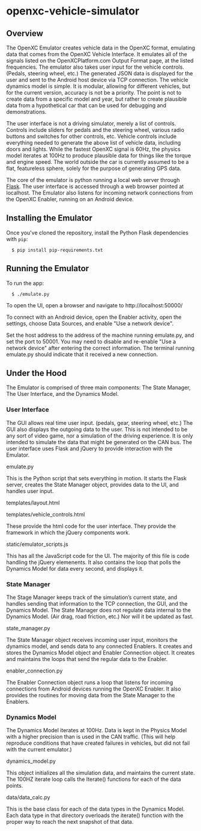 # openxc-vehicle-simulator

## Overview

The OpenXC Emulator creates vehicle data in the OpenXC format, emulating data
that comes from the OpenXC Vehicle Interface.  It emulates all of the signals
listed on the OpenXCPlatform.com Output Format page, at the listed frequencies.
The emulator also takes user input for the vehicle controls.  (Pedals, steering
wheel, etc.)  The generated JSON data is displayed for the user and sent to the
Android host device via TCP connection.  The vehicle dynamics model is simple.
It is modular, allowing for different vehicles, but for the current version,
accuracy is not be a priority. The point is not to create data from a specific
model and year, but rather to create plausible data from a hypothetical car that
can be used for debugging and demonstrations.

The user interface is not a driving simulator, merely a list of controls.
Controls include sliders for pedals and the steering wheel, various radio
buttons and switches for other controls, etc.  Vehicle controls include
everything needed to generate the above list of vehicle data, including doors
and lights.  While the fastest OpenXC signal is 60Hz, the physics model iterates
at 100Hz to produce plausible data for things like the torque and engine speed.
The world outside the car is currently assumed to be a flat, featureless sphere,
solely for the purpose of generating GPS data.

The core of the emulator is python running a local web server through
[Flask](http://flask.pocoo.org/docs/installation).  The user interface is
accessed through a web browser pointed at localhost.  The Emulator also listens
for incoming network connections from the OpenXC Enabler, running on an Android
device.

## Installing the Emulator

Once you've cloned the repository, install the Python Flask dependencies with
`pip`:

      $ pip install pip-requirements.txt


## Running the Emulator

To run the app:

      $ ./emulate.py

To open the UI, open a browser and navigate to http://localhost:50000/

To connect with an Android device, open the Enabler activity, open the settings,
choose Data Sources, and enable "Use a network device".

Set the host address to the address of the machine running emulate.py, and set
the port to 50001. You may need to disable and re-enable "Use a network device"
after entering the correct information. The terminal running emulate.py should
indicate that it received a new connection.

## Under the Hood

The Emulator is comprised of three main components:  The State Manager, The User
Interface, and the Dynamics Model.

### User Interface

The GUI allows real time user input.  (pedals, gear, steering wheel, etc.)  The
GUI also displays the outgoing data to the user.  This is not intended to be any
sort of video game, nor a simulation of the driving experience.  It is only
intended to simulate the data that might be generated on the CAN bus.  The user
interface uses Flask and jQuery to provide interaction with the Emulator.

emulate.py

This is the Python script that sets everything in motion.  It starts the Flask
server, creates the State Manager object, provides data to the UI, and handles
user input.

templates/layout.html

templates/vehicle_controls.html

These provide the html code for the user interface.  They provide the framework
in which the jQuery components work.

static/emulator_scripts.js

This has all the JavaScript code for the UI.  The majority of this file is code
handling the jQuery elemenents.  It also contains the loop that polls the
Dynamics Model for data every second, and displays it.

### State Manager

The Stage Manager keeps track of the simulation’s current state, and handles
sending that information to the TCP connection, the GUI, and the Dynamics Model.
The State Manager does not regulate data internal to the Dynamics Model.  (Air
drag, road friction, etc.)  Nor will it be updated as fast.

state_manager.py

The State Manager object receives incoming user input, monitors the dynamics
model, and sends data to any connected Enablers.  It creates and stores the
Dynamics Model object and Enabler Connection object.  It creates and maintains
the loops that send the regular data to the Enabler.

enabler_connection.py

The Enabler Connection object runs a loop that listens for incoming connections
from Android devices running the OpenXC Enabler.  It also provides the routines
for moving data from the State Manager to the Enablers.

### Dynamics Model

The Dynamics Model iterates at 100Hz.  Data is kept in the Physics Model with a
higher precision than is used in the CAN traffic.  (This will help reproduce
conditions that have created failures in vehicles, but did not fail with the
current emulator.)

dynamics_model.py

This object initializes all the simulation data, and maintains the current
state.  The 100HZ iterate loop calls the Iterate() functions for each of the
data points.

data/data_calc.py

This is the base class for each of the data types in the Dynamics Model.  Each
data type in that directory overloads the iterate() function with the proper way
to reach the next snapshot of that data.
